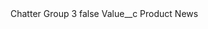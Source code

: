 <?xml version="1.0" encoding="UTF-8"?>
<CustomMetadata xmlns="http://soap.sforce.com/2006/04/metadata" xmlns:xsi="http://www.w3.org/2001/XMLSchema-instance" xmlns:xsd="http://www.w3.org/2001/XMLSchema">
    <label>Chatter Group 3</label>
    <protected>false</protected>
    <values>
        <field>Value__c</field>
        <value xsi:type="xsd:string">Product News</value>
    </values>
</CustomMetadata>
